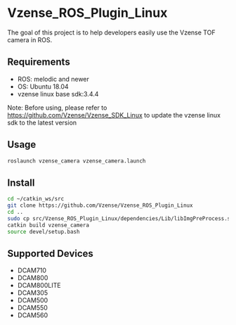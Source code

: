 # Vzense_ROS_Plugin_Linux
The goal of this project is to help developers easily use the Vzense TOF camera in ROS.

## Requirements

- ROS: melodic and newer
- OS: Ubuntu 18.04
- vzense linux base sdk:3.4.4

Note: Before using, please refer to https://github.com/Vzense/Vzense_SDK_Linux to update the vzense linux sdk to the latest version

## Usage 

```bash
roslaunch vzense_camera vzense_camera.launch
```

## Install

```bash
cd ~/catkin_ws/src
git clone https://github.com/Vzense/Vzense_ROS_Plugin_Linux
cd ..
sudo cp src/Vzense_ROS_Plugin_Linux/dependencies/Lib/libImgPreProcess.so /usr/lib
catkin build vzense_camera
source devel/setup.bash
```
## Supported Devices

- DCAM710
- DCAM800
- DCAM800LITE
- DCAM305
- DCAM500
- DCAM550
- DCAM560

